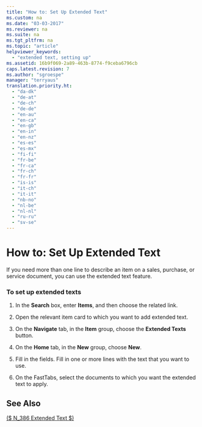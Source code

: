 ```yaml
---
title: "How to: Set Up Extended Text"
ms.custom: na
ms.date: "03-03-2017"
ms.reviewer: na
ms.suite: na
ms.tgt_pltfrm: na
ms.topic: "article"
helpviewer_keywords: 
  - "extended text, setting up"
ms.assetid: 16b9f069-2a89-463b-8774-f9ceba6796cb
caps.latest.revision: 7
ms.author: "sgroespe"
manager: "terryaus"
translation.priority.ht: 
  - "da-dk"
  - "de-at"
  - "de-ch"
  - "de-de"
  - "en-au"
  - "en-ca"
  - "en-gb"
  - "en-in"
  - "en-nz"
  - "es-es"
  - "es-mx"
  - "fi-fi"
  - "fr-be"
  - "fr-ca"
  - "fr-ch"
  - "fr-fr"
  - "is-is"
  - "it-ch"
  - "it-it"
  - "nb-no"
  - "nl-be"
  - "nl-nl"
  - "ru-ru"
  - "sv-se"
---
```

# How to: Set Up Extended Text
If you need more than one line to describe an item on a sales, purchase, or service document, you can use the extended text feature.  
  
### To set up extended texts  
  
1.  In the **Search** box, enter **Items**, and then choose the related link.  
  
2.  Open the relevant item card to which you want to add extended text.  
  
3.  On the **Navigate** tab, in the **Item** group, choose the **Extended Texts** button.  
  
4.  On the **Home** tab, in the **New** group, choose **New**.  
  
5.  Fill in the fields. Fill in one or more lines with the text that you want to use.  
  
6.  On the FastTabs, select the documents to which you want the extended text to apply.  
  
## See Also  
 [\($ N\_386 Extended Text $\)](assetId:///5d6336ff-cb7e-45f9-b082-772d3edf35ae)